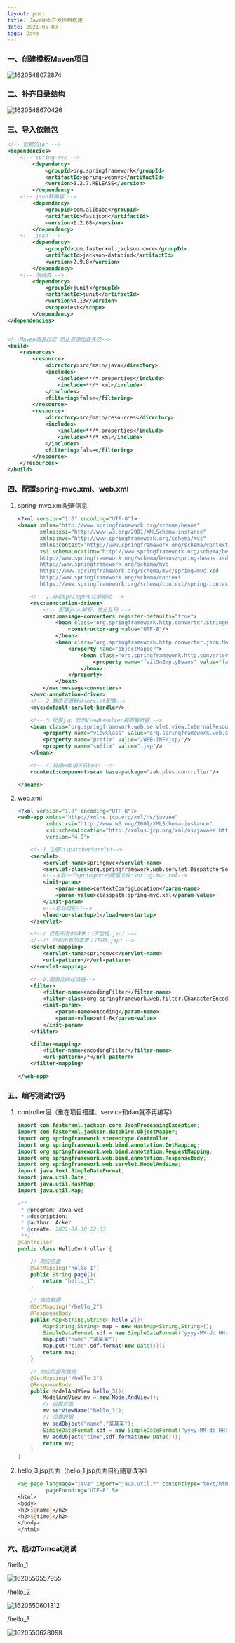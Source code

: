 ```yaml
---
layout: post
title: JavaWeb开发项目搭建
date: 2021-05-09 
tags: Java   
---
```

### 一、创建模板Maven项目

![1620548072874](https://img-blog.csdnimg.cn/20210509165917704.png?x-oss-process=image/watermark,type_ZmFuZ3poZW5naGVpdGk,shadow_10,text_aHR0cHM6Ly9ibG9nLmNzZG4ubmV0L3FxXzQyODI5ODM1,size_16,color_FFFFFF,t_70#pic_center)

### 二、补齐目录结构

![1620548670426](https://img-blog.csdnimg.cn/20210509165935784.png?x-oss-process=image/watermark,type_ZmFuZ3poZW5naGVpdGk,shadow_10,text_aHR0cHM6Ly9ibG9nLmNzZG4ubmV0L3FxXzQyODI5ODM1,size_16,color_FFFFFF,t_70#pic_center)

### 三、导入依赖包

~~~xml
<!-- 依赖的jar -->
<dependencies>
    <!-- spring-mvc -->
        <dependency>
            <groupId>org.springframework</groupId>
            <artifactId>spring-webmvc</artifactId>
            <version>5.2.7.RELEASE</version>
        </dependency>
    <!-- json转换器 -->
        <dependency>
            <groupId>com.alibaba</groupId>
            <artifactId>fastjson</artifactId>
            <version>1.2.68</version>
        </dependency>
    <!-- json -->
        <dependency>
            <groupId>com.fasterxml.jackson.core</groupId>
            <artifactId>jackson-databind</artifactId>
            <version>2.9.8</version>
        </dependency>
    <!-- 测试类 -->
        <dependency>
            <groupId>junit</groupId>
            <artifactId>junit</artifactId>
            <version>4.13</version>
            <scope>test</scope>
        </dependency>
</dependencies>


<!--Maven资源过滤 防止资源加载失败-->
<build>
    <resources>
        <resource>
            <directory>src/main/java</directory>
            <includes>
                <include>**/*.properties</include>
                <include>**/*.xml</include>
            </includes>
            <filtering>false</filtering>
        </resource>
        <resource>
            <directory>src/main/resources</directory>
            <includes>
                <include>**/*.properties</include>
                <include>**/*.xml</include>
            </includes>
            <filtering>false</filtering>
        </resource>
    </resources>
</build>
~~~

### 四、配置spring-mvc.xml、web.xml

1. spring-mvc.xml配置信息

   ~~~xml
   <?xml version="1.0" encoding="UTF-8"?>
   <beans xmlns="http://www.springframework.org/schema/beans"
          xmlns:xsi="http://www.w3.org/2001/XMLSchema-instance"
          xmlns:mvc="http://www.springframework.org/schema/mvc"
          xmlns:context="http://www.springframework.org/schema/context"
          xsi:schemaLocation="http://www.springframework.org/schema/beans
          http://www.springframework.org/schema/beans/spring-beans.xsd
          http://www.springframework.org/schema/mvc
          https://www.springframework.org/schema/mvc/spring-mvc.xsd
          http://www.springframework.org/schema/context
          https://www.springframework.org/schema/context/spring-context.xsd">
   
       <!-- 1.开启SpringMVC注解驱动 -->
       <mvc:annotation-driven>
           <!-- 配置json解析，防止乱码 -->
           <mvc:message-converters register-defaults="true">
               <bean class="org.springframework.http.converter.StringHttpMessageConverter">
                   <constructor-arg value="UTF-8"/>
               </bean>
               <bean class="org.springframework.http.converter.json.MappingJackson2HttpMessageConverter">
                   <property name="objectMapper">
                       <bean class="org.springframework.http.converter.json.Jackson2ObjectMapperFactoryBean">
                           <property name="failOnEmptyBeans" value="false"/>
                       </bean>
                   </property>
               </bean>
           </mvc:message-converters>
       </mvc:annotation-driven>
       <!-- 2.静态资源默认servlet配置-->
       <mvc:default-servlet-handler/>
   
       <!-- 3.配置jsp 显示ViewResolver视图解析器 -->
       <bean class="org.springframework.web.servlet.view.InternalResourceViewResolver">
           <property name="viewClass" value="org.springframework.web.servlet.view.JstlView"/>
           <property name="prefix" value="/WEB-INF/jsp/"/>
           <property name="suffix" value=".jsp"/>
       </bean>
   
       <!-- 4.扫描web相关的bean -->
       <context:component-scan base-package="zak.plus.controller"/>
   
   </beans>
   ~~~

2. web.xml

   ~~~xml
   <?xml version="1.0" encoding="UTF-8"?>
   <web-app xmlns="http://xmlns.jcp.org/xml/ns/javaee"
            xmlns:xsi="http://www.w3.org/2001/XMLSchema-instance"
            xsi:schemaLocation="http://xmlns.jcp.org/xml/ns/javaee http://xmlns.jcp.org/xml/ns/javaee/web-app_4_0.xsd"
            version="4.0">
   
       <!--1.注册DispatcherServlet-->
       <servlet>
           <servlet-name>springmvc</servlet-name>
           <servlet-class>org.springframework.web.servlet.DispatcherServlet</servlet-class>
           <!--关联一个springmvc的配置文件:spring-mvc.xml-->
           <init-param>
               <param-name>contextConfigLocation</param-name>
               <param-value>classpath:spring-mvc.xml</param-value>
           </init-param>
           <!--启动级别-1-->
           <load-on-startup>1</load-on-startup>
       </servlet>
   
       <!--/ 匹配所有的请求；（不包括.jsp）-->
       <!--/* 匹配所有的请求；（包括.jsp）-->
       <servlet-mapping>
           <servlet-name>springmvc</servlet-name>
           <url-pattern>/</url-pattern>
       </servlet-mapping>
   
       <!--2.配置乱码过滤器-->
       <filter>
           <filter-name>encodingFilter</filter-name>
           <filter-class>org.springframework.web.filter.CharacterEncodingFilter</filter-class>
           <init-param>
               <param-name>encoding</param-name>
               <param-value>utf-8</param-value>
           </init-param>
       </filter>
   
       <filter-mapping>
           <filter-name>encodingFilter</filter-name>
           <url-pattern>/*</url-pattern>
       </filter-mapping>
   
   </web-app>
   ~~~

### 五、编写测试代码

1. controller层（重在项目搭建、service和dao就不再编写）

   ~~~java
   import com.fasterxml.jackson.core.JsonProcessingException;
   import com.fasterxml.jackson.databind.ObjectMapper;
   import org.springframework.stereotype.Controller;
   import org.springframework.web.bind.annotation.GetMapping;
   import org.springframework.web.bind.annotation.RequestMapping;
   import org.springframework.web.bind.annotation.ResponseBody;
   import org.springframework.web.servlet.ModelAndView;
   import java.text.SimpleDateFormat;
   import java.util.Date;
   import java.util.HashMap;
   import java.util.Map;
   
   /**
    * @program: Java-web
    * @description:
    * @author: Acker
    * @create: 2021-04-30 22:33
    **/
   @Controller
   public class HelloController {
   
       // 响应页面
       @GetMapping("hello_1")
       public String page(){
           return "hello_1";
       }
   
       // 响应数据
       @GetMapping("/hello_2")
       @ResponseBody
       public Map<String,String> hello_2(){
           Map<String,String> map = new HashMap<String,String>();
           SimpleDateFormat sdf = new SimpleDateFormat("yyyy-MM-dd HH:mm:ss");
           map.put("name","某某某");
           map.put("time",sdf.format(new Date()));
           return map;
       }
   
       // 响应页面和数据
       @GetMapping("/hello_3")
       @ResponseBody
       public ModelAndView hello_3(){
           ModelAndView mv = new ModelAndView();
           // 设置页面
           mv.setViewName("hello_3");
           // 设置数据
           mv.addObject("name","某某某");
           SimpleDateFormat sdf = new SimpleDateFormat("yyyy-MM-dd HH:mm:ss");
           mv.addObject("time",sdf.format(new Date()));
           return mv;
       }
   }
   ~~~

2. hello_3.jsp页面（hello_1.jsp页面自行随意改写）

   ~~~jsp
   <%@ page language="java" import="java.util.*" contentType="text/html; charset=UTF-8"
            pageEncoding="UTF-8" %>
   <html>
   <body>
   <h2>${name}</h2>
   <h2>${time}</h2>
   </body>
   </html>
   ~~~

### 六、启动Tomcat测试

/hello_1

![1620550557955](https://img-blog.csdnimg.cn/20210509170001942.png?x-oss-process=image/watermark,type_ZmFuZ3poZW5naGVpdGk,shadow_10,text_aHR0cHM6Ly9ibG9nLmNzZG4ubmV0L3FxXzQyODI5ODM1,size_16,color_FFFFFF,t_70#pic_center)

/hello_2

![1620550601312](https://img-blog.csdnimg.cn/2021050917001839.png?x-oss-process=image/watermark,type_ZmFuZ3poZW5naGVpdGk,shadow_10,text_aHR0cHM6Ly9ibG9nLmNzZG4ubmV0L3FxXzQyODI5ODM1,size_16,color_FFFFFF,t_70#pic_center)

/hello_3

![1620550628098](https://img-blog.csdnimg.cn/20210509170030792.png?x-oss-process=image/watermark,type_ZmFuZ3poZW5naGVpdGk,shadow_10,text_aHR0cHM6Ly9ibG9nLmNzZG4ubmV0L3FxXzQyODI5ODM1,size_16,color_FFFFFF,t_70#pic_center)